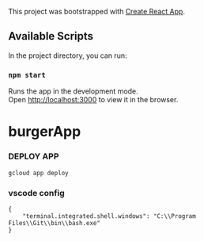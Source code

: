This project was bootstrapped with [Create React App](https://github.com/facebook/create-react-app).

## Available Scripts

In the project directory, you can run:

### `npm start`

Runs the app in the development mode.<br>
Open [http://localhost:3000](http://localhost:3000) to view it in the browser.

# burgerApp

### DEPLOY APP
`gcloud app deploy`

### vscode config
```
{
    "terminal.integrated.shell.windows": "C:\\Program Files\\Git\\bin\\bash.exe"
}
```
